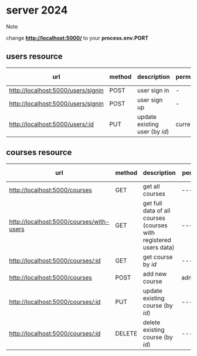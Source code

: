 # server 2024

> [!NOTE]
> change **<http://localhost:5000/>** to your **process.env.PORT**

## users resource

| url | method | description | permissions | parameters | optional parameters | body | headers | returns | status codes |
| --- | --- | --- | --- | --- | --- | --- | --- | --- | --- |
| [http://localhost:5000/users/signin](http://localhost:5000/users/signin) | POST | user sign in | - |||||||
| [http://localhost:5000/users/signin](http://localhost:5000/users/signin) | POST | user sign up | - |||||||
| [http://localhost:5000/users/:id](http://localhost:5000/users/:id)| PUT | update existing user (by *id*)  | current user |||||||

## courses resource

| url | method | description | permissions | parameters | optional parameters | body | headers | returns | status codes |
| --- | --- | --- | --- | --- | --- | --- | --- | --- | --- |
| [http://localhost:5000/courses](http://localhost:5000/courses) | GET | get all courses | --- |||||||
| [http://localhost:5000/courses/with-users](http://localhost:5000/courses/with-users) | GET | get full data of all courses (courses with registered users data) | --- |||||||
| [http://localhost:5000/courses/:id](http://localhost:5000/courses/:id) | GET | get course by *id* | --- |||||||
| [http://localhost:5000/courses](http://localhost:5000/courses) | POST | add new course | administrator |||||||
| [http://localhost:5000/courses/:id](http://localhost:5000/courses/:id) | PUT | update existing course (by *id*) | --- |||||||
| [http://localhost:5000/courses/:id](http://localhost:5000/courses/:id) | DELETE | delete existing course (by *id*) | --- |||||||

